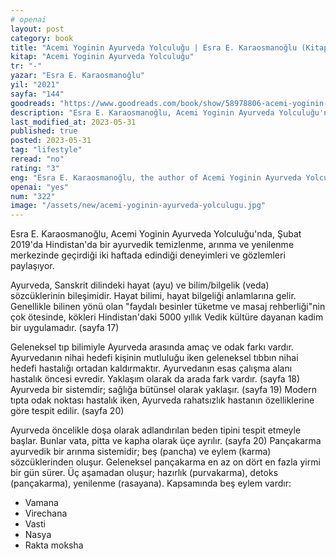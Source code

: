 ```yaml
---
# openai
layout: post
category: book
title: "Acemi Yoginin Ayurveda Yolculuğu | Esra E. Karaosmanoğlu (Kitap)"
kitap: "Acemi Yoginin Ayurveda Yolculuğu"
tr: "-"
yazar: "Esra E. Karaosmanoğlu"
yil: "2021"
sayfa: "144"
goodreads: "https://www.goodreads.com/book/show/58978806-acemi-yoginin-ayurveda-yolculugu"
description: "Esra E. Karaosmanoğlu, Acemi Yoginin Ayurveda Yolculuğu'nda, Şubat 2019'da Hindistan'da bir ayurvedik temizlenme, arınma ve yenilenme merkezinde geçirdiği iki haftada edindiği deneyimleri ve gözlemleri paylaşıyor."
last_modified_at: 2023-05-31
published: true
posted: 2023-05-31
tag: "lifestyle"
reread: "no"
rating: "3"
eng: "Esra E. Karaosmanoğlu, the author of Acemi Yoginin Ayurveda Yolculuğu, slightly delves into the principles and practices of Ayurveda, an ancient Indian system of holistic healing. She shared her observations and experience at an Ayurvedic centre in Bangalore in February 2019. "
openai: "yes"
num: "322"
image: "/assets/new/acemi-yoginin-ayurveda-yolculugu.jpg"
---
```


Esra E. Karaosmanoğlu, Acemi Yoginin Ayurveda Yolculuğu'nda, Şubat 2019'da Hindistan'da bir ayurvedik temizlenme, arınma ve yenilenme merkezinde geçirdiği iki haftada edindiği deneyimleri ve gözlemleri paylaşıyor.

Ayurveda, Sanskrit dilindeki hayat (ayu) ve bilim/bilgelik (veda) sözcüklerinin bileşimidir. Hayat bilimi, hayat bilgeliği anlamlarına gelir. Genellikle bilinen yönü olan "faydalı besinler tüketme ve masaj rehberliği"nin çok ötesinde, kökleri Hindistan'daki 5000 yıllık Vedik kültüre dayanan kadim bir uygulamadır. (sayfa 17)

Geleneksel tıp bilimiyle Ayurveda arasında amaç ve odak farkı vardır. Ayurvedanın nihai hedefi kişinin mutluluğu iken geleneksel tıbbın nihai hedefi hastalığı ortadan kaldırmaktır. Ayurvedanın esas çalışma alanı hastalık öncesi evredir. Yaklaşım olarak da arada fark vardır. (sayfa 18) Ayurveda bir sistemdir; sağlığa bütünsel olarak yaklaşır. (sayfa 19) Modern tıpta odak noktası hastalık iken, Ayurveda rahatsızlık hastanın özelliklerine göre tespit edilir. (sayfa 20)

Ayurveda öncelikle doşa olarak adlandırılan beden tipini tespit etmeyle başlar. Bunlar vata, pitta ve kapha olarak üçe ayrılır. (sayfa 20) Pançakarma ayurvedik bir arınma sistemidir; beş (pancha) ve eylem (karma) sözcüklerinden oluşur. Geleneksel pançakarma en az on dört en fazla yirmi bir gün sürer. Üç aşamadan oluşur; hazırlık (purvakarma), detoks (pançakarma), yenilenme (rasayana). Kapsamında beş eylem vardır:

- Vamana
- Virechana
- Vasti
- Nasya
- Rakta moksha
